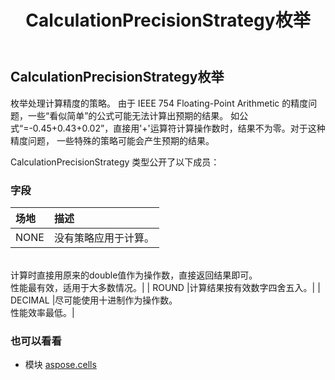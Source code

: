 ﻿---
title: CalculationPrecisionStrategy枚举
second_title: Aspose.Cells for Python via .NET API 参考资料
description:
type: docs
weight: 1820
url: /zh/python-net/aspose.cells/calculationprecisionstrategy/
is_root: false
---
##  CalculationPrecisionStrategy枚举
枚举处理计算精度的策略。
由于 IEEE 754 Floating-Point Arithmetic 的精度问题，一些“看似简单”的公式可能无法计算出预期的结果。
如公式“=-0.45+0.43+0.02”，直接用'+'运算符计算操作数时，结果不为零。对于这种精度问题，
一些特殊的策略可能会产生预期的结果。



CalculationPrecisionStrategy 类型公开了以下成员：

### 字段
|场地|描述|
| :- | :- |
| NONE |没有策略应用于计算。<br/>计算时直接用原来的double值作为操作数，直接返回结果即可。<br/>性能最有效，适用于大多数情况。|
| ROUND |计算结果按有效数字四舍五入。|
| DECIMAL |尽可能使用十进制作为操作数。<br/>性能效率最低。|



### 也可以看看
* 模块 [aspose.cells](..)
